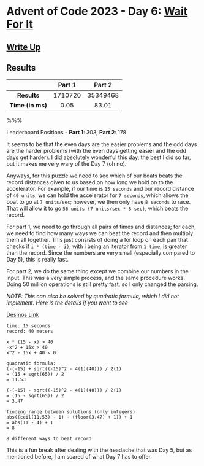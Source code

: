 # Advent of Code 2023 - Day 6: [Wait For It](https://adventofcode.com/2023/day/6)

## [Write Up](https://codingap.github.io/advent-of-code/writeups/2023/day06)
## Results
|| **Part 1** | **Part 2** |
|:--:|:---:|:---:|
| **Results** | 1710720 | 35349468 |
| **Time (in ms)** | 0.05 | 83.01 |

%%%

Leaderboard Positions - **Part 1**: 303, **Part 2**: 178

It seems to be that the even days are the easier problems and the odd days are the harder problems (with the even days getting easier and the odd days get harder). I did absolutely wonderful this day, the best I did so far, but it makes me very wary of the Day 7 (oh no).

Anyways, for this puzzle we need to see which of our boats beats the record distances given to us based on how long we hold on to the accelerator. For example, if our time is `15 seconds` and our record distance of `40 units`, we can hold the accelerator for `7 seconds`, which allows the boat to go at `7 units/sec`; however, we then only have `8 seconds` to race. That will allow it to go `56 units (7 units/sec * 8 sec)`, which beats the record.

For part 1, we need to go through all pairs of times and distances; for each, we need to find how many ways we can beat the record and then multiply them all together. This just consists of doing a for loop on each pair that checks if `i * (time - i)`, with i being an iterator from `1-time`, is greater than the record. Since the numbers are very small (especially compared to Day 5), this is really fast.

For part 2, we do the same thing except we combine our numbers in the input. This was a very simple process, and the same procedure works. Doing 50 million operations is still pretty fast, so I only changed the parsing.

*NOTE: This can also be solved by quadratic formula, which I did not implement. Here is the details if you want to see*

[Desmos Link](https://www.desmos.com/calculator/lhonoroyz9)

```
time: 15 seconds
record: 40 meters

x * (15 - x) > 40
-x^2 + 15x > 40
x^2 - 15x + 40 < 0

quadratic formula:
(-(-15) + sqrt((-15)^2 - 4(1)(40))) / 2(1)
= (15 + sqrt(65)) / 2
= 11.53

(-(-15) - sqrt((-15)^2 - 4(1)(40))) / 2(1)
= (15 - sqrt(65)) / 2
= 3.47

finding range between solutions (only integers)
abs((ceil(11.53) - 1) - (floor(3.47) + 1)) + 1
= abs(11 - 4) + 1
= 8

8 different ways to beat record
```

This is a fun break after dealing with the headache that was Day 5, but as mentioned before, I am scared of what Day 7 has to offer.